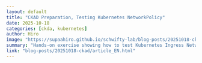 ```yaml
---
layout: default
title: "CKAD Preparation, Testing Kubernetes NetworkPolicy"
date: 2025-10-18
categories: [ckda, kubernetes]
author: Hiro
image: "https://supaahiro.github.io/schwifty-lab/blog-posts/20251018-ckad/article.webp"
summary: "Hands-on exercise showing how to test Kubernetes Ingress NetworkPolicy using a Redis Pod and a client Pod, with manifests and a Python connectivity test."
link: "blog-posts/20251018-ckad/article_EN.html"
---
```

